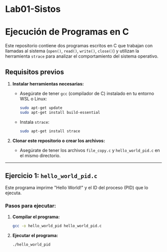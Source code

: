 # Lab01-Sistos

# Ejecución de Programas en C

Este repositorio contiene dos programas escritos en C que trabajan con llamadas al sistema (`open()`, `read()`, `write()`, `close()`) y utilizan la herramienta `strace` para analizar el comportamiento del sistema operativo.

## Requisitos previos
1. **Instalar herramientas necesarias:**
   - Asegúrate de tener `gcc` (compilador de C) instalado en tu entorno WSL o Linux:
     ```bash
     sudo apt-get update
     sudo apt-get install build-essential
     ```
   - Instala `strace`:
     ```bash
     sudo apt-get install strace
     ```

2. **Clonar este repositorio o crear los archivos:**
   - Asegúrate de tener los archivos `file_copy.c` y `hello_world_pid.c` en el mismo directorio.

---

## Ejercicio 1: `hello_world_pid.c`
Este programa imprime "Hello World!" y el ID del proceso (PID) que lo ejecuta.

### Pasos para ejecutar:
1. **Compilar el programa:**
   ```bash
   gcc -o hello_world_pid hello_world_pid.c
2. **Ejecutar el programa:**
   ```bash
   ./hello_world_pid
